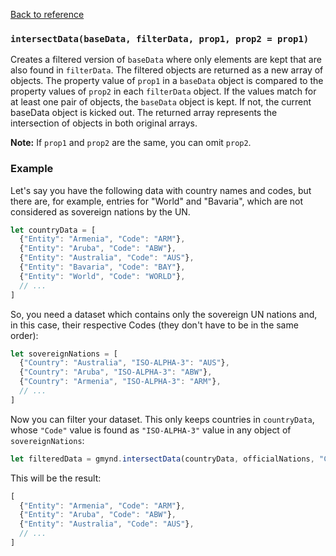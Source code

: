 [Back to reference](../README.md)

### `intersectData(baseData, filterData, prop1, prop2 = prop1) `

Creates a filtered version of `baseData` where only elements are kept that are also found in `filterData`. The filtered
objects are returned as a new array of objects. The property value of `prop1` in a `baseData` object is compared to the
property values of `prop2` in each `filterData` object. If the values match for at least one pair of objects,
the `baseData` object is kept. If not, the current baseData object is kicked out. The returned array represents the
intersection of objects in both original arrays.

**Note:** If `prop1` and `prop2` are the same, you can omit `prop2`.

### Example

Let's say you have the following data with country names and codes, but there are, for example, entries for "World"
and "Bavaria", which are not considered as sovereign nations by the UN.

```javascript
let countryData = [
  {"Entity": "Armenia", "Code": "ARM"},
  {"Entity": "Aruba", "Code": "ABW"},
  {"Entity": "Australia", "Code": "AUS"},
  {"Entity": "Bavaria", "Code": "BAY"},
  {"Entity": "World", "Code": "WORLD"},
  // ...
]
```

So, you need a dataset which contains only the sovereign UN nations and, in this case, their respective Codes (they
don't have to be in the same order):

```javascript
let sovereignNations = [
  {"Country": "Australia", "ISO-ALPHA-3": "AUS"},
  {"Country": "Aruba", "ISO-ALPHA-3": "ABW"},
  {"Country": "Armenia", "ISO-ALPHA-3": "ARM"},
  // ...
]
```

Now you can filter your dataset. This only keeps countries in `countryData`, whose `"Code"` value is found
as `"ISO-ALPHA-3"` value in any object of `sovereignNations`:

```javascript
let filteredData = gmynd.intersectData(countryData, officialNations, "Code", "ISO-ALPHA-3");
```

This will be the result:

```javascript
[
  {"Entity": "Armenia", "Code": "ARM"},
  {"Entity": "Aruba", "Code": "ABW"},
  {"Entity": "Australia", "Code": "AUS"},
  // ...
]
```

